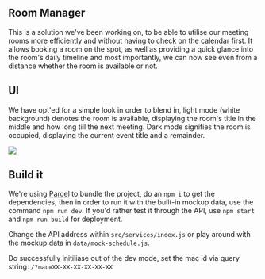 ## Room Manager

This is a solution we've been working on, to be able to utilise our meeting
rooms more efficiently and without having to check on the calendar first. It
allows booking a room on the spot, as well as providing a quick glance into the
room's daily timeline and most importantly, we can now see even from a distance
whether the room is available or not.

## UI

We have opt'ed for a simple look in order to blend in, light mode (white
background) denotes the room is available, displaying the room's title in the
middle and how long till the next meeting. Dark mode signifies the room is
occupied, displaying the current event title and a remainder.

<img src="https://s19.postimg.cc/3lo3998b5/room-manager.png">

## Build it

We're using [Parcel](https://parceljs.org/) to bundle the project, do an `npm i`
to get the dependencies, then in order to run it with the built-in mockup
data, use the command `npm run dev`. If you'd rather test it through the API,
use `npm start` and `npm run build` for deployment.

Change the API address within `src/services/index.js` or play around with the
mockup data in `data/mock-schedule.js`.

Do successfully initiliase out of the dev mode, set the mac id via query
string: `/?mac=XX-XX-XX-XX-XX-XX`